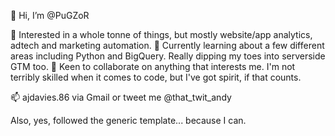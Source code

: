 👋 Hi, I’m @PuGZoR

👀 Interested in a whole tonne of things, but mostly website/app analytics, adtech and marketing automation. 
🌱 Currently learning about a few different areas including Python and BigQuery. Really dipping my toes into serverside GTM too. 
💞️ Keen to collaborate on anything that interests me. I'm not terribly skilled when it comes to code, but I've got spirit, if that counts.

📫 ajdavies.86 via Gmail or tweet me @that_twit_andy

Also, yes, followed the generic template... because I can. 
